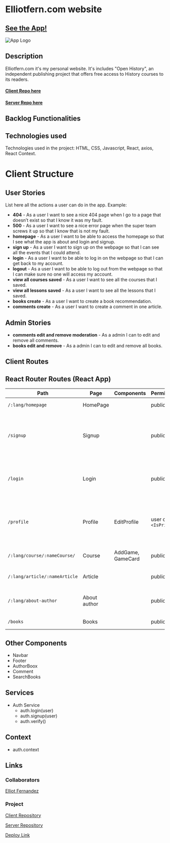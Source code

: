# Elliotfern.com website

## [See the App!](https://elliotfern.com)

![App Logo](https://media.elliotfern.com/img/openhistory.png)

## Description

Elliotfern.com it's my personal website. It's includes "Open History", an independent publishing project that offers free access to History courses to its readers.

#### [Client Repo here](https://github.com/elliotfern/elliotfern-web)

#### [Server Repo here](https://github.com/elliotfern/elliotfern-server)

## Backlog Functionalities

## Technologies used

Technologies used in the project: HTML, CSS, Javascript, React, axios, React Context.

# Client Structure

## User Stories

List here all the actions a user can do in the app. Example:

- **404** - As a user I want to see a nice 404 page when I go to a page that doesn’t exist so that I know it was my fault.
- **500** - As a user I want to see a nice error page when the super team screws it up so that I know that is not my fault.
- **homepage** - As a user I want to be able to access the homepage so that I see what the app is about and login and signup.
- **sign up** - As a user I want to sign up on the webpage so that I can see all the events that I could attend.
- **login** - As a user I want to be able to log in on the webpage so that I can get back to my account.
- **logout** - As a user I want to be able to log out from the webpage so that I can make sure no one will access my account.
- **view all courses saved** - As a user I want to see all the courses that I saved.
- **view all lessons saved** - As a user I want to see all the lessons that I saved.
- **books create** - As a user I want to create a book recommendation.
- **comments create** - As a user I want to create a comment in one article.

## Admin Stories

- **comments edit and remove moderation** - As a admin I can to edit and remove all comments.
- **books edit and remove** - As a admin I can to edit and remove all books.

## Client Routes

## React Router Routes (React App)

| Path                          | Page         | Components        | Permissions             | Behavior                                                      |
| ----------------------------- | ------------ | ----------------- | ----------------------- | ------------------------------------------------------------- |
| `/:lang/homepage`             | HomePage     |                   | public                  | Home page                                                     |
| `/signup`                     | Signup       |                   | public                  | Signup form, link to login, navigate to homepage after signup |
| `/login`                      | Login        |                   | public                  | Login form, link to signup, navigate to homepage after login  |
| `/profile`                    | Profile      | EditProfile       | user only `<IsPrivate>` | Navigate to homepage after logout, expire session             |
| `/:lang/course/:nameCourse/`  | Course       | AddGame, GameCard | public                  | Shows a course page                                           |
| `/:lang/article/:nameArticle` | Article      |                   | public                  | Shows an article page                                         |
| `/:lang/about-author`         | About author |                   | public                  | Shows information about author                                |
| `/books`                      | Books        |                   | public                  | Shows all books                                               |

## Other Components

- Navbar
- Footer
- AuthorBoox
- Comment
- SearchBooks

## Services

- Auth Service
  - auth.login(user)
  - auth.signup(user)
  - auth.verify()

## Context

- auth.context

## Links

### Collaborators

[Elliot Fernandez](https://elliotfern.com)

### Project

[Client Repository](https://github.com/elliotfern/elliotfern-web)

[Server Repository](https://github.com/elliotfern/elliotfern-server)

[Deploy Link](https://elliotfern.com)
